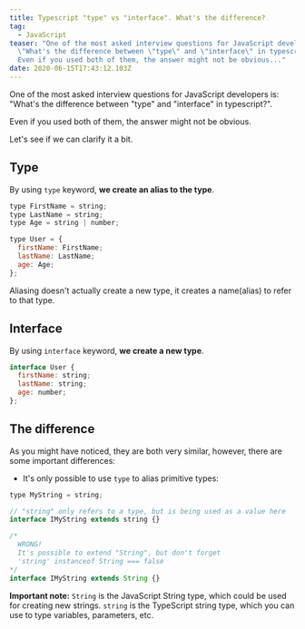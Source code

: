```yaml
---
title: Typescript "type" vs "interface". What's the difference?
tag:
  - JavaScript
teaser: "One of the most asked interview questions for JavaScript developers is:
  \"What's the difference between \"type\" and \"interface\" in typescript?\".
  Even if you used both of them, the answer might not be obvious..."
date: 2020-06-15T17:43:12.103Z
---
```

One of the most asked interview questions for JavaScript developers is: "What's the difference between "type" and "interface" in typescript?".

Even if you used both of them, the answer might not be obvious.

Let's see if we can clarify it a bit.

## Type

By using `type` keyword, **we create an alias to the type**.

```javascript
type FirstName = string;
type LastName = string;
type Age = string | number;

type User = {
  firstName: FirstName;
  lastName: LastName;
  age: Age;
};
```

Aliasing doesn't actually create a new type, it creates a name(alias) to refer to that type.

## Interface

By using `interface` keyword, **we create a new type**.

```javascript
interface User {
  firstName: string;
  lastName: string;
  age: number;
};
```

## The difference

As you might have noticed, they are both very similar, however, there are some important differences:

* It's only possible to use `type` to alias primitive types:

```javascript
type MyString = string;

// "string" only refers to a type, but is being used as a value here
interface IMyString extends string {}

/* 
  WRONG!
  It's possible to extend "String", but don't forget
  'string' instanceof String === false
*/
interface IMyString extends String {}
```

**Important note:** `String` is the JavaScript String type, which could be used for creating new strings. `string` is the TypeScript string type, which you can use to type variables, parameters, etc.